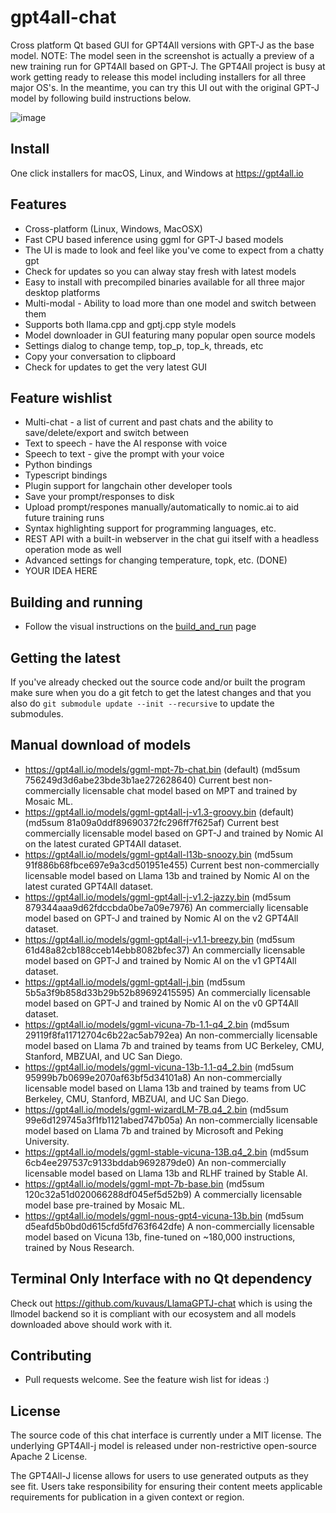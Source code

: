 # gpt4all-chat

Cross platform Qt based GUI for GPT4All versions with GPT-J as the base
model. NOTE: The model seen in the screenshot is actually a preview of a
new training run for GPT4All based on GPT-J. The GPT4All project is busy
at work getting ready to release this model including installers for all
three major OS's. In the meantime, you can try this UI out with the original
GPT-J model by following build instructions below.

![image](https://user-images.githubusercontent.com/50458173/231464085-da9edff6-a593-410e-8f38-7513f75c8aab.png)

## Install

One click installers for macOS, Linux, and Windows at https://gpt4all.io

## Features

* Cross-platform (Linux, Windows, MacOSX)
* Fast CPU based inference using ggml for GPT-J based models
* The UI is made to look and feel like you've come to expect from a chatty gpt
* Check for updates so you can alway stay fresh with latest models
* Easy to install with precompiled binaries available for all three major desktop platforms
* Multi-modal - Ability to load more than one model and switch between them
* Supports both llama.cpp and gptj.cpp style models
* Model downloader in GUI featuring many popular open source models
* Settings dialog to change temp, top_p, top_k, threads, etc
* Copy your conversation to clipboard
* Check for updates to get the very latest GUI

## Feature wishlist

* Multi-chat - a list of current and past chats and the ability to save/delete/export and switch between
* Text to speech - have the AI response with voice
* Speech to text - give the prompt with your voice
* Python bindings
* Typescript bindings
* Plugin support for langchain other developer tools
* Save your prompt/responses to disk
* Upload prompt/respones manually/automatically to nomic.ai to aid future training runs
* Syntax highlighting support for programming languages, etc.
* REST API with a built-in webserver in the chat gui itself with a headless operation mode as well
* Advanced settings for changing temperature, topk, etc. (DONE)
* YOUR IDEA HERE

## Building and running

* Follow the visual instructions on the [build_and_run](build_and_run.md) page

## Getting the latest

If you've already checked out the source code and/or built the program make sure when you do a git fetch to get the latest changes and that you also do ```git submodule update --init --recursive``` to update the submodules.

## Manual download of models
* https://gpt4all.io/models/ggml-mpt-7b-chat.bin (default) (md5sum 756249d3d6abe23bde3b1ae272628640) Current best non-commercially licensable chat model based on MPT and trained by Mosaic ML.
* https://gpt4all.io/models/ggml-gpt4all-j-v1.3-groovy.bin (default) (md5sum 81a09a0ddf89690372fc296ff7f625af) Current best commercially licensable model based on GPT-J and trained by Nomic AI on the latest curated GPT4All dataset.
* https://gpt4all.io/models/ggml-gpt4all-l13b-snoozy.bin (md5sum 91f886b68fbce697e9a3cd501951e455) Current best non-commercially licensable model based on Llama 13b and trained by Nomic AI on the latest curated GPT4All dataset.
* https://gpt4all.io/models/ggml-gpt4all-j-v1.2-jazzy.bin (md5sum 879344aaa9d62fdccbda0be7a09e7976) An commercially licensable model based on GPT-J and trained by Nomic AI on the v2 GPT4All dataset.
* https://gpt4all.io/models/ggml-gpt4all-j-v1.1-breezy.bin (md5sum 61d48a82cb188cceb14ebb8082bfec37) An commercially licensable model based on GPT-J and trained by Nomic AI on the v1 GPT4All dataset.
* https://gpt4all.io/models/ggml-gpt4all-j.bin (md5sum 5b5a3f9b858d33b29b52b89692415595) An commercially licensable model based on GPT-J and trained by Nomic AI on the v0 GPT4All dataset.
* https://gpt4all.io/models/ggml-vicuna-7b-1.1-q4_2.bin (md5sum 29119f8fa11712704c6b22ac5ab792ea) An non-commercially licensable model based on Llama 7b and trained by teams from UC Berkeley, CMU, Stanford, MBZUAI, and UC San Diego.
* https://gpt4all.io/models/ggml-vicuna-13b-1.1-q4_2.bin (md5sum 95999b7b0699e2070af63bf5d34101a8) An non-commercially licensable model based on Llama 13b and trained by teams from UC Berkeley, CMU, Stanford, MBZUAI, and UC San Diego.
* https://gpt4all.io/models/ggml-wizardLM-7B.q4_2.bin (md5sum 99e6d129745a3f1fb1121abed747b05a) An non-commercially licensable model based on Llama 7b and trained by Microsoft and Peking University.
* https://gpt4all.io/models/ggml-stable-vicuna-13B.q4_2.bin (md5sum 6cb4ee297537c9133bddab9692879de0) An non-commercially licensable model based on Llama 13b and RLHF trained by Stable AI.
* https://gpt4all.io/models/ggml-mpt-7b-base.bin (md5sum 120c32a51d020066288df045ef5d52b9) A commercially licensable model base pre-trained by Mosaic ML.
* https://gpt4all.io/models/ggml-nous-gpt4-vicuna-13b.bin (md5sum d5eafd5b0bd0d615cfd5fd763f642dfe) A non-commercially licensable model based on Vicuna 13b, fine-tuned on ~180,000 instructions, trained by Nous Research.

## Terminal Only Interface with no Qt dependency

Check out https://github.com/kuvaus/LlamaGPTJ-chat which is using the llmodel backend so it is compliant with our ecosystem and all models downloaded above should work with it.

## Contributing

* Pull requests welcome. See the feature wish list for ideas :)


## License
The source code of this chat interface is currently under a MIT license. The underlying GPT4All-j model is released under non-restrictive open-source Apache 2 License.

The GPT4All-J license allows for users to use generated outputs as they see fit. Users take responsibility for ensuring their content meets applicable requirements for publication in a given context or region.
